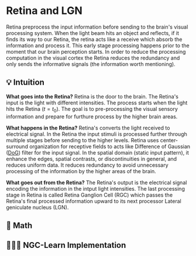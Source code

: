 <h1>Retina and LGN</h1>

Retina preprocess the input information before sending to the brain's visual processing system. 
When the light beam hits an object and reflects, if it finds its way to our Retina, the retina acts 
like a receive which absorb the information and process it. This early stage processing happens prior 
to the moment that our brain perception starts. In order to reduce the processing computation in the 
visual cortex the Retina reduces the redundancy and only sends the informative signals (the information worth mentioning).

<!-- ============================= -->
<h2> 💡 Intuition </h2>

**What goes into the Retina?**
Retina is the door to the brain. The Retina's input is the light with different intensities.
The process starts when the light hits the Retina ($t=t_0$). The goal is to pre-processing 
the visual sensory information and prepare for furthure process by the higher brain areas. 


**What happens in the Retina?**
Retina's converts the light received to electrical signal.
In the Retina the input stimuli is processed further through multiple 
stages before sending to the higher levels. Retina uses center-surround 
organization for receptive fields to acts like Difference
of Gaussian ([DoG](https://github.com/Faezehabibi/pc_tutorial/blob/62cfad85eed9072791307301d11e3cd0f675507f/DoG.md)) 
filter for the input signal. In the spatial domain (static input pattern), it 
enhance the edges, spatial contrasts, or discontinuities in general, and 
reduces uniform data. It reduces redundancy to avoid unnecessary processing
of the information by the higher areas of the brain.




**What goes out from the Retina?**
The Retina's output is the electrical signal encoding the information in the intput light intensities.
The last processing stage in Retina is called Retina Ganglion Cell (RGC) 
which passes the Retina's final processed information upward
to its next processor Lateral geniculate nucleus (LGN).


<!-- ============================= -->
<h2> 📝 Math </h2>




<!-- ============================= -->
<h2> 👩🏼‍💻 NGC-Learn Implementation </h2>


  

